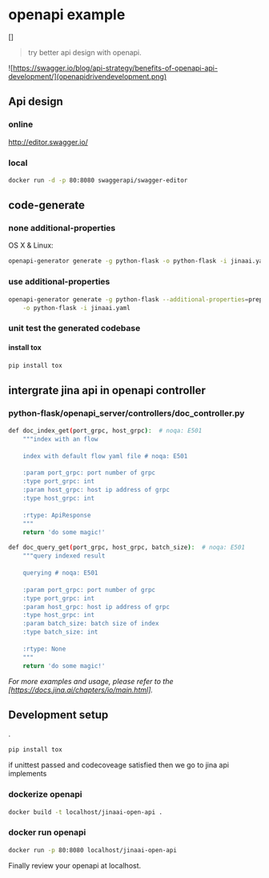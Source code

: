 # openapi example

[]
> try better api design with openapi.

![https://swagger.io/blog/api-strategy/benefits-of-openapi-api-development/](openapidrivendevelopment.png)

## Api design

### online

http://editor.swagger.io/

### local
```sh
docker run -d -p 80:8080 swaggerapi/swagger-editor
```

## code-generate
### none additional-properties
OS X & Linux:

```sh
openapi-generator generate -g python-flask -o python-flask -i jinaai.yaml
```

### use additional-properties

```sh
openapi-generator generate -g python-flask --additional-properties=prependFormOrBodyParameters=true \
    -o python-flask -i jinaai.yaml
```

### unit test the generated codebase

#### install tox 
```sh
pip install tox
```

## intergrate jina api in openapi controller


### python-flask/openapi_server/controllers/doc_controller.py
```sh
def doc_index_get(port_grpc, host_grpc):  # noqa: E501
    """index with an flow

    index with default flow yaml file # noqa: E501

    :param port_grpc: port number of grpc
    :type port_grpc: int
    :param host_grpc: host ip address of grpc
    :type host_grpc: int

    :rtype: ApiResponse
    """
    return 'do some magic!'

```

```sh
def doc_query_get(port_grpc, host_grpc, batch_size):  # noqa: E501
    """query indexed result

    querying # noqa: E501

    :param port_grpc: port number of grpc
    :type port_grpc: int
    :param host_grpc: host ip address of grpc
    :type host_grpc: int
    :param batch_size: batch size of index
    :type batch_size: int

    :rtype: None
    """
    return 'do some magic!'
```

_For more examples and usage, please refer to the [https://docs.jina.ai/chapters/io/main.html]._

## Development setup
.
```sh
pip install tox
```
if unittest passed and codecoveage satisfied then we go to jina api implements

### dockerize openapi

```sh
docker build -t localhost/jinaai-open-api . 
```
### docker run openapi
```sh
docker run -p 80:8080 localhost/jinaai-open-api
```
Finally review your openapi at localhost.

